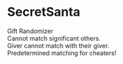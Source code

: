 # SecretSanta
Gift Randomizer\
Cannot match significant others.\
Giver cannot match with their giver.\
Predetermined matching for cheaters!
